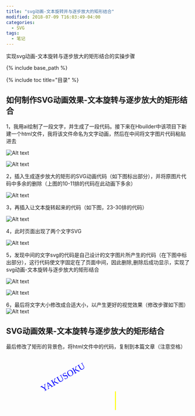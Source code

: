 ```yaml
---
title: "svg动画-文本旋转并与逐步放大的矩形结合"
modified: 2018-07-09 T16:03:49-04:00
categories: 
  - SVG
tags:
  - 笔记
---
```


实现svg动画-文本旋转与逐步放大的矩形结合的实操步骤

{% include base_path %}

{% include toc title="目录" %}





## 如何制作SVG动画效果-文本旋转与逐步放大的矩形结合

1，我用ai绘制了一段文字，并生成了一段代码。接下来在Hbuilder中该项目下新建一个html文件，我将该文件命名为文字动画，然后在<body></body>中间将文字图片代码粘贴进去

![Alt text](https://gitee.com/NFUNM171061397/minimal-mistakes/raw/master/images/svg%E5%8A%A8%E7%94%BB05.png)

![Alt text](https://gitee.com/NFUNM171061397/minimal-mistakes/raw/master/images/svg%E5%8A%A8%E7%94%BB07.png)

2，插入生成逐步放大的矩形的SVG动画代码（如下图标出部分），并将原图片代码中多余的删除（上图的10-11排的代码在此动画下多余）

![Alt text](https://gitee.com/NFUNM171061397/minimal-mistakes/raw/master/images/svg%E5%8A%A8%E7%94%BB08.png)

3，再插入让文本旋转起来的代码（如下图，23-30排的代码）

![Alt text](https://gitee.com/NFUNM171061397/minimal-mistakes/raw/master/images/svg%E5%8A%A8%E7%94%BB09.png)

4，此时页面出现了两个文字SVG

![Alt text](https://gitee.com/NFUNM171061397/minimal-mistakes/raw/master/images/svg%E5%8A%A8%E7%94%BB010.png)

5，发现中间的文字svg的代码是自己设计的文字图片所产生的代码（在下图中标出部分），这行代码使文字固定在了页面中间，因此删除,删除后成功显示，实现了svg动画-文本旋转与逐步放大的矩形结合

![Alt text](https://gitee.com/NFUNM171061397/minimal-mistakes/raw/master/images/svg%E5%8A%A8%E7%94%BB09.png)

![Alt text](https://gitee.com/NFUNM171061397/minimal-mistakes/raw/master/images/svg%E5%8A%A8%E7%94%BB012.png)

6，最后将文字大小修改成合适大小，以产生更好的视觉效果（修改步骤如下图）
![Alt text](https://gitee.com/NFUNM171061397/minimal-mistakes/raw/master/images/svg%E5%8A%A8%E7%94%BB013.png)


## SVG动画效果-文本旋转与逐步放大的矩形结合

最后修改了矩形的背景色，将html文件中的代码，复制到本篇文章（注意空格）

<html>
<head>
<meta charset="UTF-8">
<title></title>
</head>
<body>
<svg>
<?xml version="1.0" encoding="utf-8"?>
<!-- Generator: Adobe Illustrator 22.1.0, SVG Export Plug-In . SVG Version: 6.00 Build 0)  -->
<style type="text/css">
.st0{fill:#0000FF;}
.st1{font-family:'DFWaWaSC-W5-GBpc-EUC-H';}
.st2{font-size:24px;}
</style>
<svg xmlns="http://www.w3.org/2000/svg" version="1.1">
<rect id="rec" x="300" y="100" width="300" height="100" style="fill:yellow"> 
<animate attributeName="x" attributeType="XML" begin="0s" dur="6s" fill="freeze" from="300" to="0" /> 
<animate attributeName="y" attributeType="XML" begin="0s" dur="6s" fill="freeze" from="100" to="0" /> 
<animate attributeName="width" attributeType="XML" begin="0s" dur="6s" fill="freeze" from="300" to="800" /> 
<animate attributeName="height" attributeType="XML" begin="0s" dur="6s" fill="freeze" from="100" to="300" /> 
<animateColor attributeName="fill" attributeType="CSS" from="yellow" to="yellow" begin="2s" dur="4s" fill="freeze" />
</rect>
<g transform="translate(100,100)"> 
<text id="TextElement" x="0" y="0"  transform="matrix(1 0 0 1 342.2856 402.4287)" class="st0 st1 st2">YAKUSOKU
<set attributeName="visibility" attributeType="CSS" to="visible" begin="0s" dur="6s" fill="freeze" />
<animateMotion path="M 0 0 L 100 100" begin="0s" dur="6s" fill="freeze" />
<animateColor attributeName="fill" attributeType="CSS" from="#0000FF" to="#0000FF" begin="0s" dur="6s" fill="freeze" /> 
<animateTransform attributeName="transform" attributeType="XML" type="rotate" from="-30" to="0" begin="0s" dur="6s" fill="freeze" /> 
<animateTransform attributeName="transform" attributeType="XML" type="scale" from="1" to="3" additive="sum" begin="0s" dur="6s" fill="freeze" /> 
</text>
</svg>
</body>
</html>









